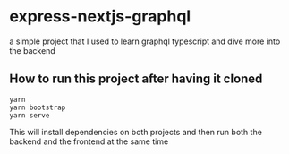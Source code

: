 # express-nextjs-graphql
a simple project that I used to learn graphql typescript and dive more into the backend


## How to run this project after having it cloned

```
yarn
yarn bootstrap
yarn serve
```

This will install dependencies on both projects and then run both the backend and the frontend at the same time
